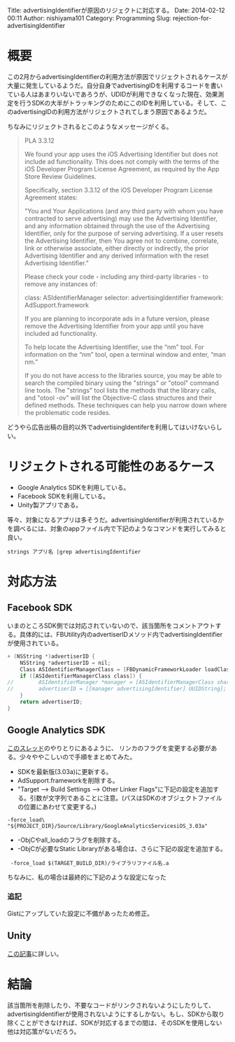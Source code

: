 Title: advertisingIdentifierが原因のリジェクトに対応する。
Date: 2014-02-12 00:11
Author: nishiyama101
Category: Programming
Slug: rejection-for-advertisingIdentifier

# 概要

この2月からadvertisingIdentifierの利用方法が原因でリジェクトされるケースが大量に発生しているようだ。自分自身でadvertisingIDを利用するコードを書いている人はあまりいないであろうが、UDIDが利用できなくなった現在、効果測定を行うSDKの大半がトラッキングのためにこのIDを利用している。そして、このadvertisingIDの利用方法がリジェクトされてしまう原因であるようだ。

ちなみにリジェクトされるとこのようなメッセージがくる。

> PLA 3.3.12
> 
> We found your app uses the iOS Advertising Identifier but does not include ad functionality. This does not comply with the terms of the iOS Developer Program License Agreement, as required by the App Store Review Guidelines.
> 
> Specifically, section 3.3.12 of the iOS Developer Program License Agreement states:
> 
> "You and Your Applications (and any third party with whom you have contracted to serve advertising) may use the Advertising Identifier, and any information obtained through the use of the Advertising Identifier, only for the purpose of serving advertising. If a user resets the Advertising Identifier, then You agree not to combine, correlate, link or otherwise associate, either directly or indirectly, the prior Advertising Identifier and any derived information with the reset Advertising Identifier."
> 
> Please check your code - including any third-party libraries - to remove any instances of:
> 
> class: ASIdentifierManager
> selector: advertisingIdentifier
> framework: AdSupport.framework
> 
> If you are planning to incorporate ads in a future version, please remove the Advertising Identifier from your app until you have included ad functionality.
> 
> To help locate the Advertising Identifier, use the “nm” tool. For information on the “nm” tool, open a terminal window and enter, “man nm.”
> 
> If you do not have access to the libraries source, you may be able to search the compiled binary using the "strings" or "otool" command line tools. The "strings" tool lists the methods that the library calls, and "otool -ov" will list the Objective-C class structures and their defined methods. These techniques can help you narrow down where the problematic code resides.

どうやら広告出稿の目的以外でadvertisingIdentiferを利用してはいけないらしい。

# リジェクトされる可能性のあるケース

* Google Analytics SDKを利用している。
* Facebook SDKを利用している。
* Unity製アプリである。

等々、対象になるアプリは多そうだ。advertisingIdentifierが利用されているかを調べるには、対象のappファイル内で下記のようなコマンドを実行してみると良い。

```shell
strings アプリ名 |grep advertisingIdentifier
```
# 対応方法

## Facebook SDK

いまのところSDK側では対応されていないので、該当箇所をコメントアウトする。具体的には、FBUtility内のadvertiserIDメソッド内でadvertisingIdentifierが使用されている。

```objective-c
+ (NSString *)advertiserID {
    NSString *advertiserID = nil;
    Class ASIdentifierManagerClass = [FBDynamicFrameworkLoader loadClass:@"ASIdentifierManager" withFramework:@"AdSupport"];
    if ([ASIdentifierManagerClass class]) {
//        ASIdentifierManager *manager = [ASIdentifierManagerClass sharedManager];
//        advertiserID = [[manager advertisingIdentifier] UUIDString];
    }
    return advertiserID;
}
```

## Google Analytics SDK

[このスレッド](https://productforums.google.com/forum/#!msg/analytics/kmaotiQRwQs/LTyz2Z7kTacJ)のやりとりにあるように、
リンカのフラグを変更する必要がある。少々ややこしいので手順をまとめてみた。

* SDKを最新版(3.03a)に更新する。
* AdSupport.frameworkを削除する。
* "Target --> Build Settings --> Other Linker Flags"に下記の設定を追加する。引数が文字列であることに注意。(パスはSDKのオブジェクトファイルの位置にあわせて変更する。)

```shell
-force_load\ "${PROJECT_DIR}/Source/Library/GoogleAnalyticsServicesiOS_3.03a"
```

* -ObjCやall_loadのフラグを削除する。
* -ObjCが必要なStatic Libraryがある場合は、さらに下記の設定を追加する。

```shell
 -force_load $(TARGET_BUILD_DIR)/ライブラリファイル名.a
```

ちなみに、私の場合は最終的に下記のような設定になった
<script src="https://gist.github.com/yuseinishiyama/8860687.js"></script>

### 追記

Gistにアップしていた設定に不備があったため修正。

## Unity

[この記事](http://qiita.com/monry/items/b473e3db7e48f05be96b#1-2)に詳しい。

# 結論

該当箇所を削除したり、不要なコードがリンクされないようにしたりして、advertisingIdentifierが使用されないようにするしかない。もし、SDKから取り除くことができなければ、SDKが対応するまでの間は、そのSDKを使用しない他は対応策がないだろう。

